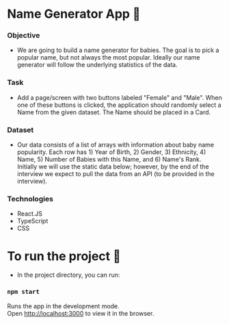 # Name Generator App :name_badge:

### Objective
- We are going to build a name generator for babies. The goal is to pick a popular name, but not always the most popular. Ideally our name generator will follow the underlying statistics of the data.
### Task
- Add a page/screen with two buttons labeled "Female" and "Male". When one of these buttons is clicked, the application should randomly select a Name from the given dataset. The Name should be placed in a Card.
### Dataset
- Our data consists of a list of arrays with information about baby name popularity. Each row has 1) Year of Birth, 2) Gender, 3) Ethnicity, 4) Name, 5) Number of Babies with this Name, and 6) Name's Rank. Initially we will use the static data below; however, by the end of the interview we expect to pull the data from an API (to be provided in the interview).
### Technologies
- React.JS
- TypeScript
- CSS

# To run the project :running:

- In the project directory, you can run:

### `npm start`

Runs the app in the development mode.\
Open [http://localhost:3000](http://localhost:3000) to view it in the browser.

